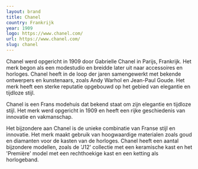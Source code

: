 ```yaml
---
layout: brand
title: Chanel
country: Frankrijk
year: 1909
logo: https://www.chanel.com/
url: https://www.chanel.com/
slug: chanel
---
```

Chanel werd opgericht in 1909 door Gabrielle Chanel in Parijs, Frankrijk. Het merk begon als een modestudio en breidde later uit naar accessoires en horloges. Chanel heeft in de loop der jaren samengewerkt met bekende ontwerpers en kunstenaars, zoals Andy Warhol en Jean-Paul Goude. Het merk heeft een sterke reputatie opgebouwd op het gebied van elegantie en tijdloze stijl.

Chanel is een Frans modehuis dat bekend staat om zijn elegantie en tijdloze stijl. Het merk werd opgericht in 1909 en heeft een rijke geschiedenis van innovatie en vakmanschap.

Het bijzondere aan Chanel is de unieke combinatie van Franse stijl en innovatie. Het merk maakt gebruik van hoogwaardige materialen zoals goud en diamanten voor de kasten van de horloges. Chanel heeft een aantal bijzondere modellen, zoals de 'J12' collectie met een keramische kast en het 'Première' model met een rechthoekige kast en een ketting als horlogeband.

